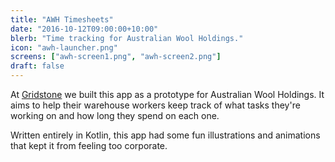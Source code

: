 ```yaml
---
title: "AWH Timesheets"
date: "2016-10-12T09:00:00+10:00"
blerb: "Time tracking for Australian Wool Holdings."
icon: "awh-launcher.png"
screens: ["awh-screen1.png", "awh-screen2.png"]
draft: false
---
```


At [Gridstone](https://gridstone.com.au) we built this app as a prototype for
Australian Wool Holdings. It aims to help their warehouse workers keep track
of what tasks they're working on and how long they spend on each one.

Written entirely in Kotlin, this app had some fun illustrations and
animations that kept it from feeling too corporate.

